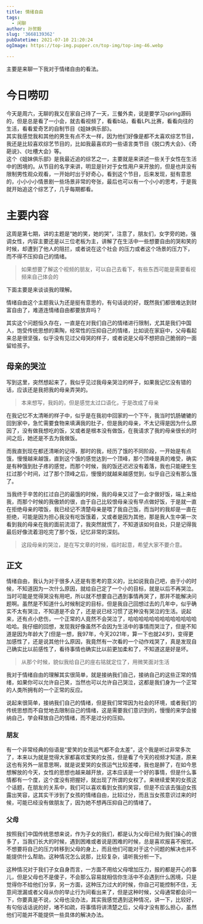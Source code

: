```yaml
---
title: 情绪自由
tags:
  - 闲聊
author: 孙贺毅
slug: '3668139362'
pubDatetime: 2021-07-10 21:20:24
ogImage: https://top-img.pupper.cn/top-img/top-img-46.webp

---
```


主要是来聊一下我对于情绪自由的看法。

<!-- more -->

# 今日唠叨

 今天是周六，无聊的我又在家自己待了一天，三餐外卖，说是要学习spring源码的，但是总是看了一小会，就去看视频了，看看b站，看看LPL比赛，看看向往的生活，看看爱奇艺的自制节目《姐妹俱乐部》。    
 其实我感觉我和其他的男生有点不太一样，因为他们好像是都不太喜欢综艺节目，我还是比较喜欢综艺节目的，比如我最喜欢的一些语言类节目《脱口秀大会》、《奇葩说》、《吐槽大会》等。    
 这个《姐妹俱乐部》是我最近追的综艺之一，主要就是来讲述一些关于女性在生活中的困境的。从节目的名字来讲，明显是针对于女性用户来开放的，但是也并没有限制男性观众观看，一开始时出于好奇心，看到这个节目，后来发现，挺有意思的，小小小小情景剧一些场景非常的夸张，最后也可以有一个小小的思考，于是我就开始追这个综艺了，几乎每期都看。

# 主要内容

这周是第七期，讲的主题是“她的笑，她的哭”，注意了，朋友们，女字旁的她，强调女性，内容主要还是以三位老板为主，讲解了在生活中一些想要自由的哭和笑的时候，却遭到了他人的阻拦，或者说在这个社会 的压力或者这个场景的压力下，而不得不压抑自己的情绪。

> 如果想要了解这个视频的朋友，可以自己去看下，有些东西可能是需要看视频来自己体会的

下面主要是来谈谈我的理解。

情绪自由这个主题我认为还是挺有意思的，有句话说的好，既然我们都很难达到财富自由了，难道连情绪自由都要放弃吗？

其实这个问题恒久存在，一直是在对我们自己的情绪进行限制，尤其是我们中国人，饱受传统思想的熏陶，经常性的压抑自己的情绪，比如说在家庭中，父母看起来总是很坚强，似乎没有见过父母哭的样子，或者说是父母不想把自己脆弱的一面留给孩子。

## 母亲的哭泣

写到这里，突然想起来了，我似乎见过我母亲哭泣的样子，如果我记忆没有错的话，应该还是我把我的母亲弄哭的。

> 本来想写，我妈的，但是感觉太过口语化，于是改成了母亲

在我记忆不太清晰的样子中，似乎是在我初中回家的一个下午，我当时饥肠辘辘的回到家中，急忙需要食物来填满我的肚子，但是我的母亲，不太记得是因为什么原因了，没有做我想吃的饭，又或者是根本没有做饭，在我请求了我的母亲很长的时间之后，她还是不去为我做饭。

而我直到现在都还清晰的记得，那时的我，经历了饿的不同阶段，一开始是有点饿，慢慢越来越饿，直到这个饿的感觉达到一个顶峰，那个顶峰是真的难受，确实是有种饿到肚子疼的感觉，而那个时候，我的饭还迟迟没有着落，我也只能硬生生扛过那个时间，过了那个顶峰之后，慢慢的就越来越感觉到，似乎自己没有那么饿了。

当我终于辛苦的扛过自己的最饿的时候，我的母亲又过了一会才做好饭，端上来给我，而那个时候的我傲娇的很，由于自己比较恨母亲没有早点做好饭，于是就一直在拒绝母亲的喂饭，我已经记不清楚母亲是喂了我自己饭，而当时的我却是一直在拒绝，可能是因为担心我没有吃饭饿着，又或者是因为其他，那是我人生中第一次看到我的母亲在我的面前流泪了，我突然就慌了，不知道该如何自处，只是记得我最后好像流着泪吃完了那个饭，记忆非常的深刻。

>  这段母亲的哭泣，是在写文章的时候，临时起意，希望大家不要介意。

## 正文

情绪自由，我认为对于很多人还是有思考的意义的，比如说我自己吧，由于小的时候，不知道因为一次什么原因，就给自己定了一个小的目标，就是以后不再哭泣。当时可能是觉得哭没有用吧，所以就不想要自己遇到事情再哭了，那并不能解决问题啊。虽然是不知道什么时候制定的目标，但是我自己回想过去的几年中，似乎确实不太有哭泣，不知道是不会了，还是说已经习惯了这种没有哭泣的生活。说起来，还有点小悲伤，一个正常的人竟然不会哭泣了，哈哈哈哈哈哈哈哈哈哈哈哈哈哈哈。我仔细的回想，发现我好像虽然不会因为生活中的事情而哭泣了，但是不知道是因为年龄大了(但是一想，我97年，今天2021年，算一下也就24岁)，变得更加感性了，还是说其他什么原因，我竟然有一次看的一个动作戏哭了，真是发现自己确实比以前感性了，看待事情也确实比以前更加柔和了，不知道这是好是坏。

> 从那个时候，貌似我给自己的座右铭就定位了，用微笑面对生活

我对于情绪自由的理解其实很简单，就是接纳我们自己，接纳自己的这些正常的情绪，如果你可以允许自己笑，当然也可以允许自己哭泣，这都是我们身为一个正常的人类所拥有的一个正常的反应。

说起来很简单，接纳我们自己的情绪，但是我们常常因为社会的环境，或者我们的传统思想而不自觉地去限制自己的情绪，这是需要我们意识到的，慢慢的来学会接纳自己，学会释放自己的情绪，而不是过分的压抑。

### 朋友

有一个非常经典的俗语是“爱笑的女孩运气都不会太差”，这个我是听过非常多次了，本来以为就是觉得大家都喜欢爱笑的女孩，但是看了今天的视频才知道，原来这也有另外一层意思啊，就是说爱哭的女孩运气比较差喽，我也是醉了，在如今思想解放的今天，女性的思想也越来越开放，这本应该是一个好的事情，但是什么事情都有一个度，这个度没有把握好，就出现了所谓的女权了。来继续爱笑的女孩这个话题，在朋友的关系中，我们可以喜欢看到女孩的笑容，但是不应该去强迫女孩露出笑容，这其实干涉到了女孩的情绪自由，比较过分，而且当女孩意识过来的时候，可能已经没有做朋友了，因为她不想再压抑自己的情绪了。

### 父母

按照我们中国传统思想来说，作为子女的我们，都是认为父母已经为我们操心的很多了，当我们长大的时候，遇到困难或者说是困难的时候，总是喜欢报喜不报忧。不想要将自己的压力转移到父母的身上，而且他们可能对于这个问题的解决也并不能提供什么帮助。这种情况怎么说那，比较复杂，请听我分析一下。

这种情况对于我们子女自身而言，一方面不用给父母增加压力，报的都是开心的事儿，但是父母也不是傻子，不会那么容易就相信你生活中不会遇到什么困境，只是觉得你不给他们分享，另一方面，这种压力过大的时候，你自己可能控制不住，无意间泄漏或者父母从你的举止行为间看出来了，但是这种时候，父母通常都会问一下，你要真是不说，父母也没办法，其实我感觉遇到这种情况，讲一下，比较好，有句俗话话说的好，堵不如疏，将事情将讲清楚之后，父母才没有那么担心，虽然他们可能并不能提供一些具体的解决办法。







